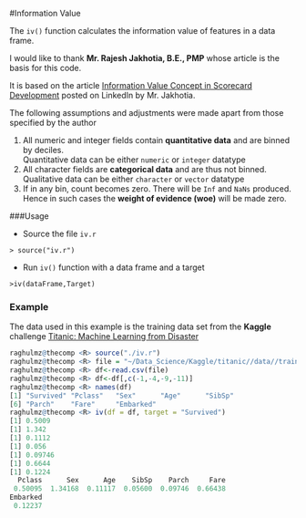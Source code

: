 #Information Value

The `iv()` function calculates the information value of features in a data frame. 

I would like to thank **Mr. Rajesh Jakhotia, B.E., PMP** whose article is the basis for this code.

It is based on the article [Information Value Concept in Scorecard Development](https://www.linkedin.com/pulse/20140627161956-96945870-information-value) posted on LinkedIn by Mr. Jakhotia.

The following assumptions and adjustments were made apart from those specified by the author

1. All numeric and integer fields contain **quantitative data** and are binned  by deciles.
<br> Quantitative data can be either `numeric` or `integer` datatype<br>
2. All character fields are **categorical data** and are thus not binned.
<br> Qualitative data can be either `character` or `vector` datatype<br>
3. If in any bin, count becomes zero. There will be `Inf` and `NaNs` produced. Hence in such cases the **weight of evidence (woe)** will be made zero.

###Usage

* Source the file `iv.r` <br>

 `> source("iv.r")`

* Run `iv()` function with a data frame and a target

 `>iv(dataFrame,Target)`

### Example

The data used in this example is the training data set from the **Kaggle** challenge [Titanic: Machine Learning from Disaster](https://www.kaggle.com/c/titanic)

```R
raghulmz@thecomp <R> source("./iv.r")
raghulmz@thecomp <R> file = "~/Data_Science/Kaggle/titanic//data//train.csv"
raghulmz@thecomp <R> df<-read.csv(file)
raghulmz@thecomp <R> df<-df[,c(-1,-4,-9,-11)]
raghulmz@thecomp <R> names(df)
[1] "Survived" "Pclass"   "Sex"      "Age"      "SibSp"   
[6] "Parch"    "Fare"     "Embarked"
raghulmz@thecomp <R> iv(df = df, target = "Survived")
[1] 0.5009
[1] 1.342
[1] 0.1112
[1] 0.056
[1] 0.09746
[1] 0.6644
[1] 0.1224
  Pclass      Sex      Age    SibSp    Parch     Fare 
 0.50095  1.34168  0.11117  0.05600  0.09746  0.66438 
Embarked 
 0.12237
```
